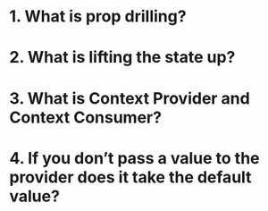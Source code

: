 # 1. What is prop drilling?
# 2. What is lifting the state up?
# 3. What is Context Provider and Context Consumer?
# 4. If you don’t pass a value to the provider does it take the default value?